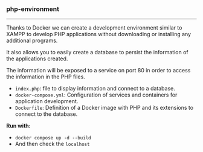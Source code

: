 ### php-environment
---
Thanks to Docker we can create a development environment similar to XAMPP to develop PHP applications without downloading or installing any additional programs.

It also allows you to easily create a database to persist the information of the applications created.

The information will be exposed to a service on port 80 in order to access the information in the PHP files.

* `index.php`: file to display information and connect to a database.
* `docker-compose.yml`: Configuration of services and containers for application development.
* `Dockerfile`: Definition of a Docker image with PHP and its extensions to connect to the database.

**Run with:**

- `docker compose up -d --build`
- And then check the `localhost`
